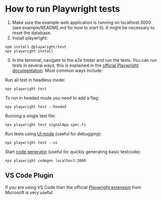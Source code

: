 # How to run Playwright tests

1. Make sure the example web application is running on localhost:3000 (see example/README.md for how to start it). It
   might be necessary to reset the database.
2. Install playwright:

```
npm install @playwright/test
npx playwright install
```

3. In the terminal, navigate to the e2e folder and run the tests. You can run tests in several ways, this is explained in the [official Playwright documentation](https://playwright.dev/docs/running-tests). Most common ways include:

Run all test in headless mode:

```
npx playwright test
```

To run in headed mode you need to add a flag:

```
npx playwright test --headed
```

Running a single test file:

```
npx playwright test signalApp.spec.ts
```

Run tests using [UI mode](https://playwright.dev/docs/test-ui-mode) (useful for debugging):

```
npx playwright test --ui
```

Start [code generator](https://playwright.dev/docs/codegen-intro) (useful for quickly generating basic testcode):

```
npx playwright codegen localhost:3000
```

## VS Code Plugin

If you are using VS Code then the official [Playwright extension](https://marketplace.visualstudio.com/items?itemName=ms-playwright.playwright) from Microsoft is very useful.

